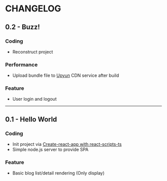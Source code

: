 # CHANGELOG

## 0.2 - Buzz!

### Coding

- Reconstruct project

### Performance

- Upload bundle file to [Upyun](https://upyun.com) CDN service after build

### Feature

- User login and logout

---

## 0.1 - Hello World

### Coding

- Init project via [Create-react-app with react-scripts-ts](https://github.com/Microsoft/TypeScript-React-Starter)
- Simple node.js server to provide SPA

### Feature

- Basic blog list/detail rendering (Only display)